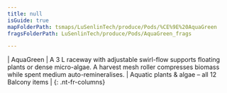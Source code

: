 ```yaml
---
title: null
isGuide: true
mapFolderPath: tsmaps/LuSenlinTech/produce/Pods/%CE%9E%20AquaGreen
fragsFolderPath: LuSenlinTech/produce/Pods/AquaGreen_frags

---
```



<!-- tsGuideRenderComment {"guide":{"id":"xCfBAq1fR","path":"LuSenlinTech/produce/Pods","fragmentFolderPath":"LuSenlinTech/produce/Pods/AquaGreen_frags"},"fragment":{"id":"xCfBAq1fR","topLevelMapKey":"wkLWL000li","mapKeyChain":"wkLWL000li","guideID":"xCfBAq2V5","guidePath":"c:/GitHub/MuddySpud/MuddySpud.github.io/tsmaps/LuSenlinTech/produce/Pods/AquaGreen.tspod","chartKey":"wkLWL000li","isLeaf":false,"options":[{"id":"xCfBAv03F","option":"AquaGreen details","order":1,"isAncillary":true}]}} -->

| AquaGreen | A 3 L raceway with adjustable swirl-flow supports floating plants or dense micro-algae. A harvest mesh roller compresses biomass while spent medium auto-remineralises. | Aquatic plants & algae – all 12 Balcony items |
{: .nt-fr-columns}
